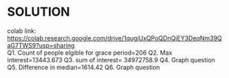 # SOLUTION

colab link: https://colab.research.google.com/drive/1qugjUxQPoQDnQjEY3DeqNm39QaG7TWS9?usp=sharing
<br>Q1. Count of people elgible for grace period=206
Q2. Max interest=13443.673
Q3. sum of interest= 34972758.9
Q4. Graph question
Q5. Difference in median=1614.42
Q6. Graph question
